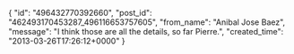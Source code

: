  {
   "id": "496432770392660",
   "post_id": "462493170453287_496116653757605",
   "from_name": "Anibal Jose Baez",
   "message": "I think those are all the details, so far Pierre.",
   "created_time": "2013-03-26T17:26:12+0000"
 }
